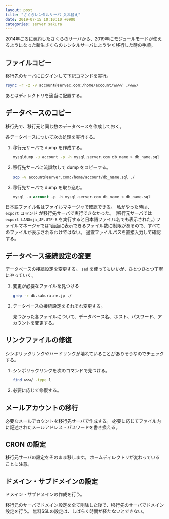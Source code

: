 ```yaml
---
layout: post
title: "さくらレンタルサーバ 入れ替え"
date: 2019-07-15 10:10:10 +0900
categories: server sakura
---
```


2014年ごろに契約したさくらのサーバから、2019年にモジュールモードが使えるようになった新生さくらのレンタルサーバにようやく移行した時の手順。

## ファイルコピー

移行先のサーバにログインして下記コマンドを実行。

```sh
rsync -r -z -v account@servec.com:/home/account/www/ ./www/
```

あとはディレクトリを適当に配置する。


## データベースのコピー

移行先で、移行元と同じ数のデータベースを作成しておく。

各データベースについて次の処理を実行する。

1. 移行元サーバで dump を作成する。

    ```sh
    mysqldump -u account -p -h mysql.server.com db_name > db_name.sql
    ```
    
1. 移行先サーバに流誤飲して dump をコピーする。

    ```sh
    scp -v account@server.com:/home/account/db_name.sql ./
    ```
    
1. 移行先サーバで dump を取り込む。

    ```sql
    mysql -u account -p -h mysql.server.com db_name < db_name.sql
    ```
    
日本語ファイル名はファイルマネージャで確認できる。
私がやった時は、 `export` コマンド が移行先サーバで実行できなかった。 (移行元サーバでは `export LANG=ja_JP.UTF-8` を実行すると日本語ファイル名でも表示された。)
ファイルマネージャでは1画面に表示できるファイル数に制限があるので、すべてのファイルが表示されるわけではない。
適宜ファイルパスを直接入力して確認する。

## データベース接続設定の変更

データベースの接続設定を変更する。 `sed` を使ってもいいが、ひとつひとつ丁寧にやっていく。

1. 変更が必要なファイルを見つける

    ```sh
    grep -r db.sakura.ne.jp ./
    ```
    
2. データベースの接続設定をそれぞれ変更する。

    見つかった各ファイルについて、データベース名、ホスト、パスワード、アカウントを変更する。

## リンクファイルの修復

シンボリックリンクやハードリンクが壊れていることがありそうなのでチェックする。

1. シンボリックリンクを次のコマンドで見つける。

    ```sh
    find www/ -type l
    ```

2. 必要に応じて修復する。    

## メールアカウントの移行

必要なメールアカウントを移行先サーバで作成する。
必要に応じてファイル内に記述されたメールアドレス・パスワードを書き換える。

## CRON の設定

移行元サーバの設定をそのまま移します。 ホームディレクトリが変わっていることに注意。

## ドメイン・サブドメインの設定

ドメイン・サブドメインの作成を行う。

移行元のサーバでドメイン設定を全て削除した後で、移行先のサーバでドメイン設定を行う。
無料SSLの設定は、しばらく時間が経たないとできない。

